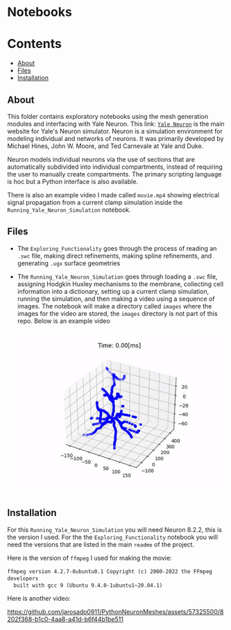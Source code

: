 # Notebooks

Contents
========

* [About](#about)
* [Files](#files)
* [Installation](#installation)

## About

This folder contains exploratory notebooks using the mesh generation modules and interfacing with Yale Neuron.
This link: [`Yale Neuron`](https://www.neuron.yale.edu/neuron/) is the main website for Yale's Neuron simulator. 
Neuron is a simulation environment for modeling individual and networks of neurons. It was primarily developed by Michael Hines, John W. Moore, and Ted Carnevale at Yale and Duke.

Neuron models individual neurons via the use of sections that are automatically subdivided into individual compartments, instead of requiring the user to manually create compartments. The primary scripting language is hoc but a Python interface is also available. 

There is also an example video I made called `movie.mp4` showing electrical signal propagation from a current clamp simulation inside the `Running_Yale_Neuron_Simulation` notebook.

## Files

- The `Exploring_Functionality` goes through the process of reading an `.swc` file, making direct refinements, making spline refinements, and generating `.ugx` surface geometries

- The `Running_Yale_Neuron_Simulation` goes through loading a `.swc` file, assigning Hodgkin Huxley mechanisms to the membrane, collecting cell information into a dictionary, setting up a current clamp simulation, running the simulation, and then making a video using a sequence of images. The notebook will make a directory called `images` where the images for the video are stored, the `images` directory is not part of this repo. Below is an example video
<p align="center">
  <img src="./../img/yaleneuron.gif" alt="Size Limit CLI" width="500">
</p>

## Installation
For this `Running_Yale_Neuron_Simulation` you will need Neuron 8.2.2, this is the version I used. For the the `Exploring_Functionality` notebook you will need the versions that are listed in the main `readme` of the project.

Here is the version of `ffmpeg` I used for making the movie:
```
ffmpeg version 4.2.7-0ubuntu0.1 Copyright (c) 2000-2022 the FFmpeg developers
  built with gcc 9 (Ubuntu 9.4.0-1ubuntu1~20.04.1)
```
Here is another video:

https://github.com/jarosado0911/PythonNeuronMeshes/assets/57325500/8202f368-b1c0-4aa8-a41d-b6f44b1be511
